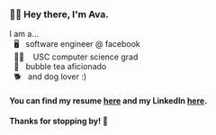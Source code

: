 ### 👋🏼  Hey there, I'm Ava.
I am a...  
&nbsp; 🖥 &nbsp;&nbsp;software engineer @ facebook  
&nbsp; ✌🏼 &nbsp;&nbsp; USC computer science grad  
&nbsp; 🍵 &nbsp;&nbsp;bubble tea aficionado  
&nbsp; 🐕 &nbsp;&nbsp;and dog lover :)

#### You can find my resume [here](https://github.com/AvaDeLaCruz/DeLaCruz_Ava.pdf/blob/master/DeLaCruz_Ava.pdf) and my LinkedIn [here](https://www.linkedin.com/in/ava-delacruz/).

#### Thanks for stopping by! 🥰
